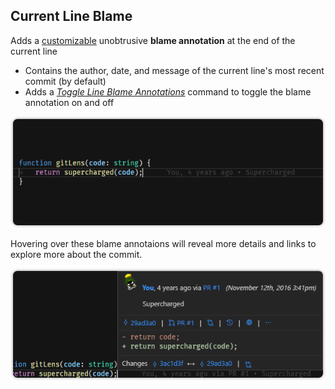 ## Current Line Blame

Adds a [customizable](command:gitlens.showSettingsPage?%22current-line%22 'Jump to the Current Line Blame settings') unobtrusive **blame annotation** at the end of the current line

- Contains the author, date, and message of the current line's most recent commit (by default)
- Adds a [_Toggle Line Blame Annotations_](command:gitlens.toggleLineBlame) command to toggle the blame annotation on and off

<p align="center">
  <img src="../../images/docs/current-line-blame.png" alt="Current Line Blame" />
</p>

Hovering over these blame annotaions will reveal more details and links to explore more about the commit.

<p align="center">
  <img src="../../images/docs/hovers-current-line.png" alt="Current Line Blame Hover" />
</p>
